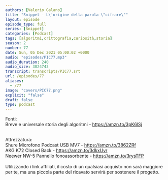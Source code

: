 ```yaml
---
authors: [Valerio Galano]
title: "Snippet - L\'origine della parola \"cifrare\""
layout: episode
episode_type: full
series: [Snippet]
categories: [Podcast]
tags: [algoritmi,crittografia,curiosità,storia]
season: 2
number: 77
date: Sun, 05 Dec 2021 05:00:02 +0000
audio: "episodes/PIC77.mp3"
audio_duration: 240
audio_size: 3824743
transcript: transcripts/PIC77.srt
url: /episodes/77
aliases: 
  - /77
image: "covers/PIC77.png"
explicit: "false"
draft: false
type: podcast
---
```

Fonti:<br />
Breve e universale storia degli algoritmi - <a href="https://amzn.to/3pK6lSj" rel="noopener">https://amzn.to/3pK6lSj</a> <br />
<br />




Attrezzatura:<br />
Shure Microfono Podcast USB MV7 - <a href="https://amzn.to/3862ZRf" rel="noopener">https://amzn.to/3862ZRf</a> <br />
AKG K72 Closed Back - <a href="https://amzn.to/3dkxUvr" rel="noopener">https://amzn.to/3dkxUvr</a> <br />
Neewer NW-5 Pannello fonoassorbente - <a href="https://amzn.to/3rysTFP" rel="noopener">https://amzn.to/3rysTFP</a> <br />
<br />
Utilizzando i link affiliati, il costo di un qualsiasi acquisto non sarà maggiore per te, ma una piccola parte del ricavato servirà per sostenere il progetto.<br />
<br />






